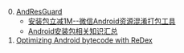 0. [AndResGuard](https://github.com/shwenzhang/AndResGuard)
    * [安装包立减1M--微信Android资源混淆打包工具](http://mp.weixin.qq.com/s?__biz=MzAwNDY1ODY2OQ==&mid=208135658&idx=1&sn=ac9bd6b4927e9e82f9fa14e396183a8f)
    * [Android安装包相关知识汇总](https://mp.weixin.qq.com/s?__biz=MzAwNDY1ODY2OQ==&mid=208008519&idx=1&sn=278b7793699a654b51588319b15b3013)
0. [Optimizing Android bytecode with ReDex](https://code.facebook.com/posts/1480969635539475/optimizing-android-bytecode-with-redex/)
